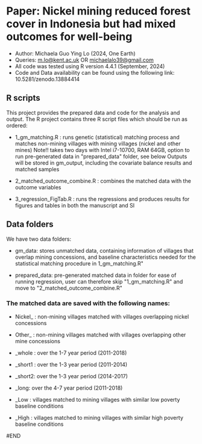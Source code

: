 # Paper:   Nickel mining reduced forest cover in Indonesia but had mixed outcomes for well-being 

- Author: Michaela Guo Ying Lo (2024, One Earth) 
- Queries: m.lo@kent.ac.uk OR michaelalo39@gmail.com
- All code was tested using R version 4.4.1 (September, 2024)
- Code and Data availability can be found using the following link: 10.5281/zenodo.13884414 

## R scripts 
 This project provides the prepared data and code for the analysis and output. The R project contains three R script files which should be run as ordered:
- 1_gm_matching.R :  runs genetic (statistical) matching process and matches non-mining villages with mining villages (nickel and other mines)
                    Note!! takes two days with Intel i7-10700, RAM 64GB, option to run pre-generated data in "prepared_data" folder, see below 
                    Outputs will be stored in gm_output, including the covariate balance results and matched samples 

- 2_matched_outcome_combine.R :  combines the matched data with the outcome variables

- 3_regression_FigTab.R :  runs the regressions and produces results for figures and tables in both the manuscript and SI

## Data folders 
 We have two data folders: 
- gm_data:  stores unmatched data, containing information of villages
           that overlap mining concessions, and baseline characteristics
           needed for the statistical matching procedure in 1_gm_matching.R"

- prepared_data:  pre-generated matched data in folder for ease of
                 running regression, user can therefore skip "1_gm_matching.R" 
                 and move to "2_matched_outcome_combine.R"

 ### The matched data are saved with the following names:
 - Nickel_ : non-mining villages matched with villages overlapping nickel
           concessions
 - Other_ :  non-mining villages matched with villages overlapping other mine
           concessions

- _whole : over the 1-7 year period (2011-2018)
- _short1 : over the 1-3 year period (2011-2014)
- _short2: over the 1-3 year period (2014-2017)
- _long: over the 4-7 year period (2011-2018)

- _Low :  villages matched to mining villages with similar low poverty baseline
        conditions
- _High : villages matched to mining villages with similar high poverty baseline
        conditions

#END
